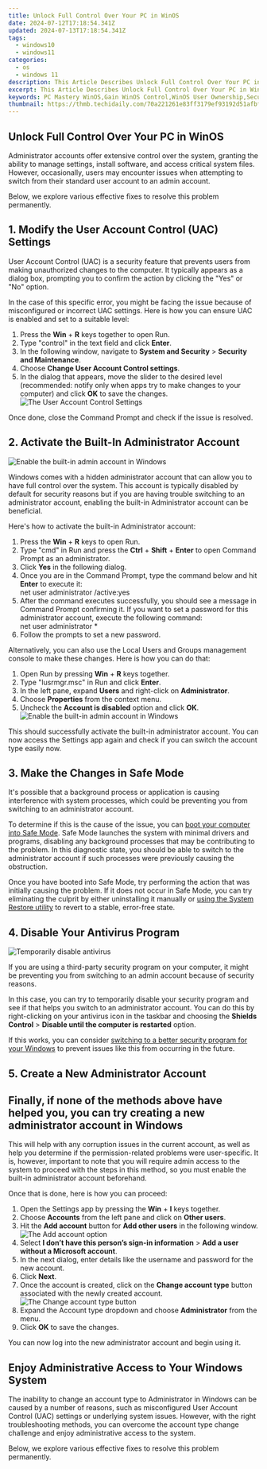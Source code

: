 ```yaml
---
title: Unlock Full Control Over Your PC in WinOS
date: 2024-07-12T17:18:54.341Z
updated: 2024-07-13T17:18:54.341Z
tags:
  - windows10
  - windows11
categories:
  - os
  - windows 11
description: This Article Describes Unlock Full Control Over Your PC in WinOS
excerpt: This Article Describes Unlock Full Control Over Your PC in WinOS
keywords: PC Mastery WinOS,Gain WinOS Control,WinOS User Ownership,Secure Windows OS,Enhance WinOS Security,Optimize PC with WinOS,Tighten WinOS Access
thumbnail: https://thmb.techidaily.com/70a221261e83ff3179ef93192d51afbff1f7257579ffa960f9e7a085032e4b04.png
---
```


## Unlock Full Control Over Your PC in WinOS

 Administrator accounts offer extensive control over the system, granting the ability to manage settings, install software, and access critical system files. However, occasionally, users may encounter issues when attempting to switch from their standard user account to an admin account.

 Below, we explore various effective fixes to resolve this problem permanently.

## 1\. Modify the User Account Control (UAC) Settings

 User Account Control (UAC) is a security feature that prevents users from making unauthorized changes to the computer. It typically appears as a dialog box, prompting you to confirm the action by clicking the "Yes" or "No" option.

 In the case of this specific error, you might be facing the issue because of misconfigured or incorrect UAC settings. Here is how you can ensure UAC is enabled and set to a suitable level:

1. Press the **Win** \+ **R** keys together to open Run.
2. Type "control" in the text field and click **Enter**.
3. In the following window, navigate to **System and Security** \> **Security and Maintenance**.
4. Choose **Change User Account Control settings**.
5. In the dialog that appears, move the slider to the desired level (recommended: notify only when apps try to make changes to your computer) and click **OK** to save the changes.  
![The User Account Control Settings](https://static1.makeuseofimages.com/wordpress/wp-content/uploads/2023/07/the-uac-settings.jpg)

 Once done, close the Command Prompt and check if the issue is resolved.

## 2\. Activate the Built-In Administrator Account
![Enable the built-in admin account in Windows](https://static1.makeuseofimages.com/wordpress/wp-content/uploads/2023/07/enable-built-in-admin-account.jpg)

 Windows comes with a hidden administrator account that can allow you to have full control over the system. This account is typically disabled by default for security reasons but if you are having trouble switching to an administrator account, enabling the built-in Administrator account can be beneficial.

 Here's how to activate the built-in Administrator account:

1. Press the **Win** \+ **R** keys to open Run.
2. Type "cmd" in Run and press the **Ctrl** \+ **Shift** \+ **Enter** to open Command Prompt as an administrator.
3. Click **Yes** in the following dialog.
4. Once you are in the Command Prompt, type the command below and hit **Enter** to execute it:  
net user administrator /active:yes
5. After the command executes successfully, you should see a message in Command Prompt confirming it. If you want to set a password for this administrator account, execute the following command:  
​​​​​​​net user administrator *
6. Follow the prompts to set a new password.

 Alternatively, you can also use the Local Users and Groups management console to make these changes. Here is how you can do that:

1. Open Run by pressing **Win** \+ **R** keys together.
2. Type "lusrmgr.msc" in Run and click **Enter**.
3. In the left pane, expand **Users** and right-click on **Administrator**.
4. Choose **Properties** from the context menu.
5. Uncheck the **Account is disabled** option and click **OK**.  
![Enable the built-in admin account in Windows](https://static1.makeuseofimages.com/wordpress/wp-content/uploads/2023/07/enable-admin-account.jpg)

 This should successfully activate the built-in administrator account. You can now access the Settings app again and check if you can switch the account type easily now.

## 3\. Make the Changes in Safe Mode

 It's possible that a background process or application is causing interference with system processes, which could be preventing you from switching to an administrator account.

 To determine if this is the cause of the issue, you can [boot your computer into Safe Mode](https://www.makeuseof.com/windows-11-boot-safe-mode/). Safe Mode launches the system with minimal drivers and programs, disabling any background processes that may be contributing to the problem. In this diagnostic state, you should be able to switch to the administrator account if such processes were previously causing the obstruction.

 Once you have booted into Safe Mode, try performing the action that was initially causing the problem. If it does not occur in Safe Mode, you can try eliminating the culprit by either uninstalling it manually or [using the System Restore utility](https://www.makeuseof.com/tag/system-restore-factory-reset-work-windows-10/) to revert to a stable, error-free state.

## 4\. Disable Your Antivirus Program
![Temporarily disable antivirus](https://static1.makeuseofimages.com/wordpress/wp-content/uploads/2022/06/disable-antivirus.jpg)

 If you are using a third-party security program on your computer, it might be preventing you from switching to an admin account because of security reasons.

 In this case, you can try to temporarily disable your security program and see if that helps you switch to an administrator account. You can do this by right-clicking on your antivirus icon in the taskbar and choosing the **Shields Control** \> **Disable until the computer is restarted** option.

 If this works, you can consider [switching to a better security program for your Windows](https://www.makeuseof.com/windows-11-antivirus-apps/) to prevent issues like this from occurring in the future.

## 5\. Create a New Administrator Account

## Finally, if none of the methods above have helped you, you can try creating a new administrator account in Windows

 This will help with any corruption issues in the current account, as well as help you determine if the permission-related problems were user-specific. It is, however, important to note that you will require admin access to the system to proceed with the steps in this method, so you must enable the built-in administrator account beforehand.

 Once that is done, here is how you can proceed:

1. Open the Settings app by pressing the **Win** \+ **I** keys together.
2. Choose **Accounts** from the left pane and click on **Other users**.
3. Hit the **Add account** button for **Add other users** in the following window.  
![The Add account option](https://static1.makeuseofimages.com/wordpress/wp-content/uploads/2023/07/add-account-option.jpg)
4. Select **I don’t have this person’s sign-in information** \> **Add a user without a Microsoft account**.
5. In the next dialog, enter details like the username and password for the new account.
6. Click **Next**.
7. Once the account is created, click on the **Change account type** button associated with the newly created account.  
![The Change account type button](https://static1.makeuseofimages.com/wordpress/wp-content/uploads/2022/11/the-change-account-type-option.jpg)
8. Expand the Account type dropdown and choose **Administrator** from the menu.
9. Click **OK** to save the changes.

 You can now log into the new administrator account and begin using it.

## Enjoy Administrative Access to Your Windows System

 The inability to change an account type to Administrator in Windows can be caused by a number of reasons, such as misconfigured User Account Control (UAC) settings or underlying system issues. However, with the right troubleshooting methods, you can overcome the account type change challenge and enjoy administrative access to the system.

 Below, we explore various effective fixes to resolve this problem permanently.



<ins class="adsbygoogle"
      style="display:block"
      data-ad-client="ca-pub-7571918770474297"
      data-ad-slot="8358498916"
      data-ad-format="auto"
      data-full-width-responsive="true"></ins>


